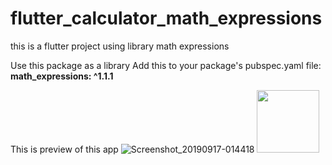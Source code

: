 # flutter_calculator_math_expressions
 this is a flutter project using library math expressions
 
 Use this package as a library
 Add this to your package's pubspec.yaml file: 
 **math_expressions: ^1.1.1**
 
 
 This is preview of this app
 ![Screenshot_20190917-014418](https://user-images.githubusercontent.com/35763779/64984880-ea398e00-d8ed-11e9-8d08-81f55b51e763.jpg)
 <img src="https://user-images.githubusercontent.com/35763779/64984880-ea398e00-d8ed-11e9-8d08-81f55b51e763.jpg" width="100" height="100">
